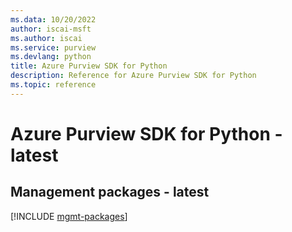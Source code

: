```yaml
---
ms.data: 10/20/2022
author: iscai-msft
ms.author: iscai
ms.service: purview
ms.devlang: python
title: Azure Purview SDK for Python
description: Reference for Azure Purview SDK for Python
ms.topic: reference
---
```

# Azure Purview SDK for Python - latest

## Management packages - latest
[!INCLUDE [mgmt-packages](purview-mgmt-index.md)]